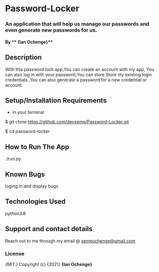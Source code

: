 # Password-Locker
### An application that will help us manage our passwords and even generate new passwords for us.
#### By ** {Ian Ochenge}**
## Description
With this password lock app,You can create an account with my app, You can also log in with your password,You can store
Store my existing login credentials ,You can also generate a password for a new credential or account. 

## Setup/Installation Requirements
* In your terminal

$ git clone https://github.com/devseme/Password-Locker.git

$ cd password-locker
## How to Run The App
./run.py


## Known Bugs
loging in and display bugs
## Technologies Used
python3.8

## Support and contact details
Reach out to me through my email @ semeochenge@gmail.com 
### License
*{MIT.}*
Copyright (c) {2021} **{Ian Ochenge}**
